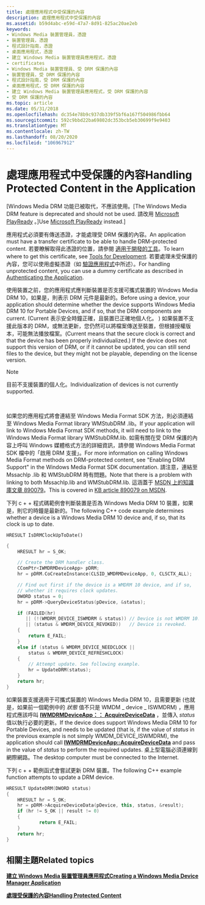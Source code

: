 ```yaml
---
title: 處理應用程式中受保護的內容
description: 處理應用程式中受保護的內容
ms.assetid: b59d4abc-e59d-47a7-8d91-825ac20ae2eb
keywords:
- Windows Media 裝置管理員，憑證
- 裝置管理員，憑證
- 程式設計指南，憑證
- 桌面應用程式，憑證
- 建立 Windows Media 裝置管理員應用程式，憑證
- certificates
- Windows Media 裝置管理員、受 DRM 保護的內容
- 裝置管理員，受 DRM 保護的內容
- 程式設計指南，受 DRM 保護的內容
- 桌面應用程式，受 DRM 保護的內容
- 建立 Windows Media 裝置管理員應用程式，受 DRM 保護的內容
- 受 DRM 保護的內容
ms.topic: article
ms.date: 05/31/2018
ms.openlocfilehash: dc354e78b9c937db339f5bf6a167f504986fbb64
ms.sourcegitcommit: 592c9bbd22ba69802dc353bcb5eb30699f9e9403
ms.translationtype: MT
ms.contentlocale: zh-TW
ms.lasthandoff: 08/20/2020
ms.locfileid: "106967912"
---
```

# <a name="handling-protected-content-in-the-application"></a><span data-ttu-id="fb55d-115">處理應用程式中受保護的內容</span><span class="sxs-lookup"><span data-stu-id="fb55d-115">Handling Protected Content in the Application</span></span>

<span data-ttu-id="fb55d-116">\[Windows Media DRM 功能已被取代，不應該使用。</span><span class="sxs-lookup"><span data-stu-id="fb55d-116">\[The Windows Media DRM feature is deprecated and should not be used.</span></span> <span data-ttu-id="fb55d-117">請改用 [Microsoft PlayReady](/windows/uwp/audio-video-camera/playready-client-sdk) 。\]</span><span class="sxs-lookup"><span data-stu-id="fb55d-117">Use [Microsoft PlayReady](/windows/uwp/audio-video-camera/playready-client-sdk) instead.\]</span></span>

<span data-ttu-id="fb55d-118">應用程式必須要有傳送憑證，才能處理受 DRM 保護的內容。</span><span class="sxs-lookup"><span data-stu-id="fb55d-118">An application must have a transfer certificate to be able to handle DRM-protected content.</span></span> <span data-ttu-id="fb55d-119">若要瞭解取得此憑證的位置，請參閱 [適用于開發的工具](tools-for-development.md)。</span><span class="sxs-lookup"><span data-stu-id="fb55d-119">To learn where to get this certificate, see [Tools for Development](tools-for-development.md).</span></span> <span data-ttu-id="fb55d-120">若要處理未受保護的內容，您可以使用虛擬憑證（如 [驗證應用程式](authenticating-the-application.md)中所述）。</span><span class="sxs-lookup"><span data-stu-id="fb55d-120">For handling unprotected content, you can use a dummy certificate as described in [Authenticating the Application](authenticating-the-application.md).</span></span>

<span data-ttu-id="fb55d-121">使用裝置之前，您的應用程式應判斷裝置是否支援可攜式裝置的 Windows Media DRM 10，如果是，則表示 DRM 元件是最新的。</span><span class="sxs-lookup"><span data-stu-id="fb55d-121">Before using a device, your application should determine whether the device supports Windows Media DRM 10 for Portable Devices, and if so, that the DRM components are current.</span></span> <span data-ttu-id="fb55d-122"> (Current 表示安全時鐘正確，且裝置已正確地個人化。 ) 如果裝置不支援此版本的 DRM，或無法更新，您仍然可以將檔案傳送至裝置，但根據授權版本，可能無法播放檔案。</span><span class="sxs-lookup"><span data-stu-id="fb55d-122">(Current means that the secure clock is correct and that the device has been properly individualized.) If the device does not support this version of DRM, or if it cannot be updated, you can still send files to the device, but they might not be playable, depending on the license version.</span></span>

> [!Note]  
> <span data-ttu-id="fb55d-123">目前不支援裝置的個人化。</span><span class="sxs-lookup"><span data-stu-id="fb55d-123">Individualization of devices is not currently supported.</span></span>

 

<span data-ttu-id="fb55d-124">如果您的應用程式將會連結至 Windows Media Format SDK 方法，則必須連結至 Windows Media Format library WMStubDRM .lib。</span><span class="sxs-lookup"><span data-stu-id="fb55d-124">If your application will link to Windows Media Format SDK methods, it will need to link to the Windows Media Format library WMStubDRM.lib.</span></span> <span data-ttu-id="fb55d-125">如需有關在受 DRM 保護的內容上呼叫 Windows 媒體格式方法的詳細資訊，請參閱 Windows Media Format SDK 檔中的「啟用 DRM 支援」。</span><span class="sxs-lookup"><span data-stu-id="fb55d-125">For more information on calling Windows Media Format methods on DRM-protected content, see "Enabling DRM Support" in the Windows Media Format SDK documentation.</span></span> <span data-ttu-id="fb55d-126">請注意，連結至 Mssachlp .lib 和 WMStubDRM 時有問題。</span><span class="sxs-lookup"><span data-stu-id="fb55d-126">Note that there is a problem with linking to both Mssachlp.lib and WMStubDRM.lib.</span></span> <span data-ttu-id="fb55d-127">這涵蓋于 [MSDN 上的知識庫文章 890079](https://support.microsoft.com/default.aspx?scid=kb;en-us;890079)。</span><span class="sxs-lookup"><span data-stu-id="fb55d-127">This is covered in [KB article 890079 on MSDN](https://support.microsoft.com/default.aspx?scid=kb;en-us;890079).</span></span>

<span data-ttu-id="fb55d-128">下列 c + + 程式碼範例會判斷裝置是否為 Windows Media DRM 10 裝置，如果是，則它的時鐘是最新的。</span><span class="sxs-lookup"><span data-stu-id="fb55d-128">The following C++ code example determines whether a device is a Windows Media DRM 10 device and, if so, that its clock is up to date.</span></span>

`HRESULT IsDRMClockUpToDate()`


```C++
{
    HRESULT hr = S_OK;

    // Create the DRM handler class.
    CComPtr<IWMDRMDeviceApp> pDRM;
    hr = pDRM.CoCreateInstance(CLSID_WMDRMDeviceApp, 0, CLSCTX_ALL);

    // Find out first if the device is a WMDRM 10 device, and if so,
    // whether it requires clock updates.
    DWORD status = 0;
    hr = pDRM->QueryDeviceStatus(pDevice, &status);

    if (FAILED(hr)
       || (!(WMDRM_DEVICE_ISWMDRM & status)) // Device is not WMDRM 10. 
       || (status & WMDRM_DEVICE_REVOKED))   // Device is revoked.
    {
        return E_FAIL;
    }
    else if (status & WMDRM_DEVICE_NEEDCLOCK || 
        status & WMDRM_DEVICE_REFRESHCLOCK)
    {
        // Attempt update. See following example.
        hr = UpdateDRM(status);
    }
    return hr;
}
```



<span data-ttu-id="fb55d-129">如果裝置支援適用于可攜式裝置的 Windows Media DRM 10，且需要更新 (也就是，如果前一個範例中的 *狀態* 值不只是 WMDM \_ device \_ ISWMDRM) ，應用程式應該呼叫 [**IWMDRMDeviceApp：： AcquireDeviceData**](iwmdrmdeviceapp-acquiredevicedata.md) ，並傳入 *status* 值以執行必要的更新。</span><span class="sxs-lookup"><span data-stu-id="fb55d-129">If the device does support Windows Media DRM 10 for Portable Devices, and needs to be updated (that is, if the value of *status* in the previous example is not simply WMDM\_DEVICE\_ISWMDRM), the application should call [**IWMDRMDeviceApp::AcquireDeviceData**](iwmdrmdeviceapp-acquiredevicedata.md) and pass in the value of *status* to perform the required updates.</span></span> <span data-ttu-id="fb55d-130">桌上型電腦必須連線到網際網路。</span><span class="sxs-lookup"><span data-stu-id="fb55d-130">The desktop computer must be connected to the Internet.</span></span>

<span data-ttu-id="fb55d-131">下列 c + + 範例函式會嘗試更新 DRM 裝置。</span><span class="sxs-lookup"><span data-stu-id="fb55d-131">The following C++ example function attempts to update a DRM device.</span></span>


```C++
HRESULT UpdateDRM(DWORD status)
{
    HRESULT hr = S_OK;
    hr = pDRM->AcquireDeviceData(pDevice, this, status, &result);
    if (hr != S_OK || result != 0)
    {
            return E_FAIL;
    }
    return hr;
}
```



## <a name="related-topics"></a><span data-ttu-id="fb55d-132">相關主題</span><span class="sxs-lookup"><span data-stu-id="fb55d-132">Related topics</span></span>

<dl> <dt>

[<span data-ttu-id="fb55d-133">**建立 Windows Media 裝置管理員應用程式**</span><span class="sxs-lookup"><span data-stu-id="fb55d-133">**Creating a Windows Media Device Manager Application**</span></span>](creating-a-windows-media-device-manager-application.md)
</dt> <dt>

[<span data-ttu-id="fb55d-134">**處理受保護的內容**</span><span class="sxs-lookup"><span data-stu-id="fb55d-134">**Handling Protected Content**</span></span>](handling-protected-content.md)
</dt> </dl>

 

 